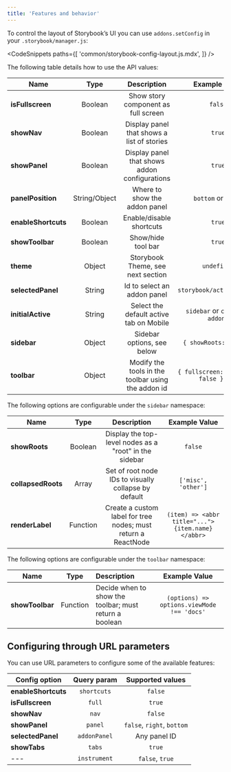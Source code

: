 ```yaml
---
title: 'Features and behavior'
---
```


To control the layout of Storybook’s UI you can use `addons.setConfig` in your `.storybook/manager.js`:

<!-- prettier-ignore-start -->

<CodeSnippets
  paths={[
    'common/storybook-config-layout.js.mdx',
  ]}
/>

<!-- prettier-ignore-end -->

The following table details how to use the API values:

| Name                |     Type      |                    Description                     |             Example Value             |
| ------------------- | :-----------: | :------------------------------------------------: | :-----------------------------------: |
| **isFullscreen**    |    Boolean    |        Show story component as full screen         |                `false`                |
| **showNav**         |    Boolean    |     Display panel that shows a list of stories     |                `true`                 |
| **showPanel**       |    Boolean    |   Display panel that shows addon configurations    |                `true`                 |
| **panelPosition**   | String/Object |           Where to show the addon panel            |          `bottom` or `right`          |
| **enableShortcuts** |    Boolean    |              Enable/disable shortcuts              |                `true`                 |
| **showToolbar**     |    Boolean    |                 Show/hide tool bar                 |                `true`                 |
| **theme**           |    Object     |         Storybook Theme, see next section          |              `undefined`              |
| **selectedPanel**   |    String     |            Id to select an addon panel             |       `storybook/actions/panel`       |
| **initialActive**   |    String     |      Select the default active tab on Mobile       |   `sidebar` or `canvas` or `addons`   |
| **sidebar**         |    Object     |             Sidebar options, see below             |        `{ showRoots: false }`         |
| **toolbar**         |    Object     | Modify the tools in the toolbar using the addon id | `{ fullscreen: { hidden: false } } }` |

The following options are configurable under the `sidebar` namespace:

| Name               |   Type   |                          Description                          |                  Example Value                   |
| ------------------ | :------: | :-----------------------------------------------------------: | :----------------------------------------------: |
| **showRoots**      | Boolean  |    Display the top-level nodes as a "root" in the sidebar     |                     `false`                      |
| **collapsedRoots** |  Array   |     Set of root node IDs to visually collapse by default      |               `['misc', 'other']`                |
| **renderLabel**    | Function | Create a custom label for tree nodes; must return a ReactNode | `(item) => <abbr title="...">{item.name}</abbr>` |

The following options are configurable under the `toolbar` namespace:

| Name            |   Type   |                      Description                       |               Example Value                |
| --------------- | :------: | :----------------------------------------------------- | :----------------------------------------: |
| **showToolbar** | Function | Decide when to show the toolbar; must return a boolean | `(options) => options.viewMode !== 'docs'` |

## Configuring through URL parameters

You can use URL parameters to configure some of the available features:

| Config option       | Query param  |      Supported values      |
| ------------------- | :----------: | :------------------------: |
| **enableShortcuts** | `shortcuts`  |          `false`           |
| **isFullscreen**    |    `full`    |           `true`           |
| **showNav**         |    `nav`     |          `false`           |
| **showPanel**       |   `panel`    | `false`, `right`, `bottom` |
| **selectedPanel**   | `addonPanel` |        Any panel ID        |
| **showTabs**        |    `tabs`    |           `true`           |
| ---                 | `instrument` |      `false`, `true`       |
